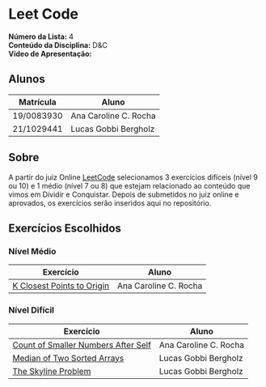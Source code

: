 # Leet Code

**Número da Lista:** 4<br>
**Conteúdo da Disciplina:** D&C<br>
**Vídeo de Apresentação:**

## Alunos
|Matrícula | Aluno |
| -- | -- |
| 19/0083930  |  Ana Caroline C. Rocha|
| 21/1029441  |  Lucas Gobbi Bergholz |

## Sobre 
A partir do juiz Online [LeetCode](https://leetcode.com/) selecionamos 3 exercícios difíceis (nível 9 ou 10) e 1 médio (nível 7 ou 8) que estejam relacionado ao conteúdo que vimos em Dividir e Conquistar. Depois de submetidos no juiz online e aprovados, os exercícios serão inseridos aqui no repositório.

## Exercícios Escolhidos

### Nível Médio

|Exercício | Aluno |
| -- | -- |
| [K Closest Points to Origin](https://leetcode.com/problems/k-closest-points-to-origin/description/) | Ana Caroline C. Rocha |

### Nível Difícil

|Exercício | Aluno |
| -- | -- |
| [Count of Smaller Numbers After Self](https://leetcode.com/problems/count-of-smaller-numbers-after-self/description/) | Ana Caroline C. Rocha |
| [Median of Two Sorted Arrays](https://leetcode.com/problems/median-of-two-sorted-arrays/description/)  | Lucas Gobbi Bergholz |
| [The Skyline Problem](https://leetcode.com/problems/the-skyline-problem/description/)  | Lucas Gobbi Bergholz |
